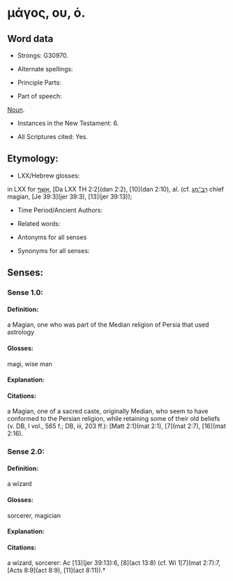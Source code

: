 # μάγος, ου, ὁ.

<!-- Status: S2=NeedsReview -->
<!-- Lexica used for edits: BDAG, FFM, LN, A-S -->

## Word data

* Strongs: G30970.

* Alternate spellings:

* Principle Parts: 

* Part of speech: 

[Noun](http://ugg.readthedocs.io/en/latest/noun.html).

* Instances in the New Testament: 6.

* All Scriptures cited: Yes.

## Etymology: 

* LXX/Hebrew glosses: 

in LXX for [אַשָּׁף](//en-uhl/H0825), [Da LXX TH 2:2](dan 2:2), [10](dan 2:10), al. (cf. [רַב־מָג](//en-uhl/H7227) chief magian, [Je 39:3](jer 39:3), [13](jer 39:13));

* Time Period/Ancient Authors: 

* Related words: 

* Antonyms for all senses

* Synonyms for all senses: 

## Senses: 

### Sense  1.0: 

#### Definition: 

a Magian, one who was part of the Median religion of Persia that used astrology

#### Glosses: 

magi, wise man

#### Explanation: 

#### Citations: 

a Magian, one of a sacred caste, originally Median, who seem to have conformed to the Persian religion, while retaining some of their old beliefs (v. DB, I vol., 565 f.; DB, iii, 203 ff.): [Matt 2:1](mat 2:1), [7](mat 2:7), [16](mat 2:16).

### Sense  2.0: 

#### Definition: 

a wizard

#### Glosses: 

sorcerer, magician

#### Explanation: 

#### Citations: 

a wizard, sorcerer: Ac [13](jer 39:13):6, [8](act 13:8) (cf. Wi 1[7](mat 2:7):7, [Acts 8:9](act 8:9), [11](act 8:11)).†
